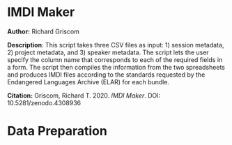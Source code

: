 # IMDI Maker
**Author:** Richard Griscom

**Description**: This script takes three CSV files as input: 1) session metadata, 2) project metadata, and 3) speaker metadata. The script lets the user specify the column name that corresponds to each of the required fields in a form. The script then compiles the information from the two spreadsheets and produces IMDI files according to the standards requested by the Endangered Languages Archive (ELAR) for each bundle. 

**Citation:**
Griscom, Richard T. 2020. *IMDI Maker*. DOI: 10.5281/zenodo.4308936 

# Data Preparation




